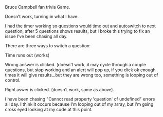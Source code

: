 Bruce Campbell fan trivia Game.

Doesn't work, turning in what I have.

I had the timer working so questions would time out and autoswitch to next question, after 5 questions shows results, but I broke this trying to fix an issue I've been chasing all day.

There are three ways to switch a question:

Time runs out (works)

Wrong answer is clicked. (doesn't work, it may cycle through a couple questions, but stop working and an alert will pop up, if you click ok enough times it will give results...but they are wrong too, something is looping out of control.

Right aswer is clicked. (doesn't work, same as above).

I have been chasing "Cannot read property 'question' of undefined" errors all day. I think it occurs because I'm looping out of my array, but I'm going cross eyed looking at my code at this point.
